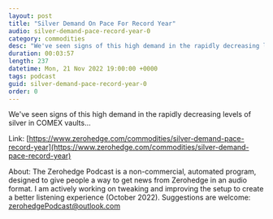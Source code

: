 ```yaml
---
layout: post
title: "Silver Demand On Pace For Record Year"
audio: silver-demand-pace-record-year-0
category: commodities
desc: "We've seen signs of this high demand in the rapidly decreasing levels of silver in COMEX vaults..."
duration: 00:03:57
length: 237
datetime: Mon, 21 Nov 2022 19:00:00 +0000
tags: podcast
guid: silver-demand-pace-record-year-0
order: 0
---
```

We've seen signs of this high demand in the rapidly decreasing levels of silver in COMEX vaults...

Link: [https://www.zerohedge.com/commodities/silver-demand-pace-record-year](https://www.zerohedge.com/commodities/silver-demand-pace-record-year)

About: The Zerohedge Podcast is a non-commercial, automated program, designed to give people a way to get news from Zerohedge in an audio format.  I am actively working on tweaking and improving the setup to create a better listening experience (October 2022).  Suggestions are welcome: [zerohedgePodcast@outlook.com](mailto:zerohedgePodcast@outlook.com)